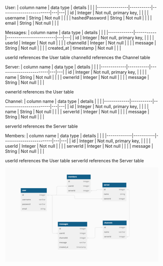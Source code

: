 User:
| column name	    | data type | details                 |   |   |
|----------------|-----------|-------------------------|---|---|
| id             | Integer   | Not null, primary key,  |   |   |
| username       | String    | Not null                |   |   |
| hashedPassword | String    | Not null                |   |   |
| email          | String    | Not null                |   |   |


Messages:
| column name	 | data type | details                 |   |   |
|-------------|-----------|-------------------------|---|---|
| id          | Integer   | Not null, primary key,  |   |   |
| userId      | Integer   | Not null                |   |   |
| channelId   | Integer   | Not null                |   |   |
| message     | String    | Not null                |   |   |
| created_at  | timestamp | Not null                |   |   |

userId references the User table
channelId references the Channel table

Server:
| column name	 | data type | details                 |   |   |
|-------------|-----------|-------------------------|---|---|
| id          | Integer   | Not null, primary key,  |   |   |
| name        | String    | Not null                |   |   |
| ownerId     | Integer   | Not null                |   |   |
| message     | String    | Not null                |   |   |

ownerId references the User table

Channel:
| column name	 | data type | details                 |   |   |
|-------------|-----------|-------------------------|---|---|
| id          | Integer   | Not null, primary key,  |   |   |
| name        | String    | Not null                |   |   |
| serverId    | Integer   | Not null                |   |   |
| message     | String    | Not null                |   |   |

serverId references the Server table

Members:
| column name	 | data type | details                 |   |   |
|-------------|-----------|-------------------------|---|---|
| id          | Integer   | Not null, primary key,  |   |   |
| userId      | Integer   | Not null                |   |   |
| serverId    | Integer   | Not null                |   |   |
| message     | String    | Not null                |   |   |

userId references the User table
serverId references the Server table

![Schema](discord_schema.png)
